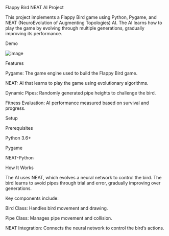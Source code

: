 Flappy Bird NEAT AI Project

This project implements a Flappy Bird game using Python, Pygame, and NEAT (NeuroEvolution of Augmenting Topologies) AI. The AI learns how to play the game by evolving through multiple generations, gradually improving its performance.

Demo

![image](https://github.com/user-attachments/assets/473d0836-2512-49ce-9fae-efb51f832f37)

Features

Pygame: The game engine used to build the Flappy Bird game.

NEAT: AI that learns to play the game using evolutionary algorithms.

Dynamic Pipes: Randomly generated pipe heights to challenge the bird.

Fitness Evaluation: AI performance measured based on survival and progress.


Setup

Prerequisites

Python 3.6+

Pygame

NEAT-Python


How It Works

The AI uses NEAT, which evolves a neural network to control the bird. The bird learns to avoid pipes through trial and error, gradually improving over generations.


Key components include:

Bird Class: Handles bird movement and drawing.

Pipe Class: Manages pipe movement and collision.

NEAT Integration: Connects the neural network to control the bird’s actions.
